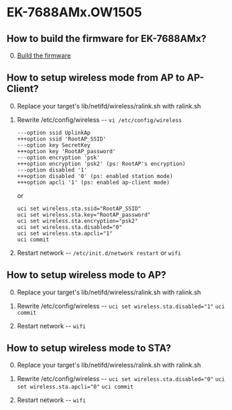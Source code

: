 # EK-7688AMx.OW1505


## How to build the firmware for EK-7688AMx?

0. [Build the firmware](http://labs.mediatek.com/fileMedia/download/87c801b5-d1e6-4227-9a29-b5421f2955ac#page=97&zoom=auto,70,239)

## How to setup wireless mode from AP to AP-Client? 

0. Replace your target's lib/netifd/wireless/ralink.sh with ralink.sh

0. Rewrite /etc/config/wireless -- `vi /etc/config/wireless`
   
   ```
   ---option ssid UplinkAp
   +++option ssid 'RootAP_SSID'
   ---option key SecretKey
   +++option key 'RootAP_password'
   ---option encryption 'psk'
   +++option encryption 'psk2' (ps: RootAP's encryption)
   ---option disabled '1'
   +++option disabled '0' (ps: enabled station mode)
   +++option apcli '1' (ps: enabled ap-client mode)
   ```
   or 
   ```
   uci set wireless.sta.ssid="RootAP_SSID"
   uci set wireless.sta.key="RootAP_password"
   uci set wireless.sta.encryption="psk2"
   uci set wireless.sta.disabled="0"
   uci set wireless.sta.apcli="1"
   uci commit
   ```


0. Restart network -- `/etc/init.d/network restart` or `wifi`

## How to setup wireless mode to AP?

0. Replace your target's lib/netifd/wireless/ralink.sh with ralink.sh

0. Rewrite /etc/config/wireless --
   `uci set wireless.sta.disabled="1"`
   `uci commit`

0. Restart network -- `wifi`

## How to setup wireless mode to STA?

0. Replace your target's lib/netifd/wireless/ralink.sh with ralink.sh

0. Rewrite /etc/config/wireless --
   `uci set wireless.sta.disabled="0"`
   `uci set wireless.sta.apcli="0"`
   `uci commit`

0. Restart network -- `wifi`

